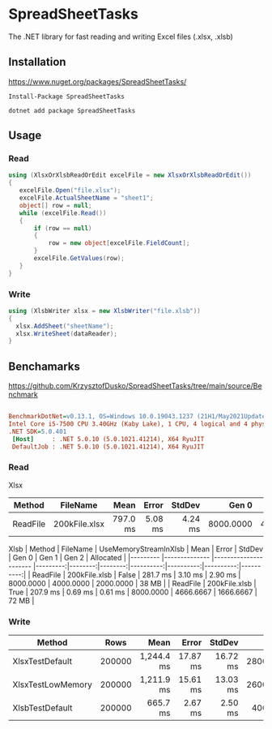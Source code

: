 # SpreadSheetTasks
 The .NET library for fast reading and writing Excel files (.xlsx, .xlsb)
 
 ## Installation
 https://www.nuget.org/packages/SpreadSheetTasks/
 
 ```Install-Package SpreadSheetTasks```
 
 ```dotnet add package SpreadSheetTasks```

 

 ## Usage
 
 ### Read
 ```c#
 using (XlsxOrXlsbReadOrEdit excelFile = new XlsxOrXlsbReadOrEdit())
 {
    excelFile.Open("file.xlsx");
    excelFile.ActualSheetName = "sheet1";
    object[] row = null;
    while (excelFile.Read())
    {
        if (row == null)
        {
            row = new object[excelFile.FieldCount];
        }
        excelFile.GetValues(row);
    }
 }
 ```
 ### Write
 ``` C#
using (XlsbWriter xlsx = new XlsbWriter("file.xlsb"))
{
   xlsx.AddSheet("sheetName");
   xlsx.WriteSheet(dataReader);
}
 ```
 
 ## Benchamarks

 https://github.com/KrzysztofDusko/SpreadSheetTasks/tree/main/source/Benchmark
 
 ``` ini

BenchmarkDotNet=v0.13.1, OS=Windows 10.0.19043.1237 (21H1/May2021Update)
Intel Core i5-7500 CPU 3.40GHz (Kaby Lake), 1 CPU, 4 logical and 4 physical cores
.NET SDK=5.0.401
  [Host]     : .NET 5.0.10 (5.0.1021.41214), X64 RyuJIT
  DefaultJob : .NET 5.0.10 (5.0.1021.41214), X64 RyuJIT
```
### Read
Xlsx

|   Method |      FileName |     Mean |   Error |  StdDev |      Gen 0 |     Gen 1 |     Gen 2 | Allocated |
|--------- |-------------- |---------:|--------:|--------:|-----------:|----------:|----------:|----------:|
| ReadFile | 200kFile.xlsx | 797.0 ms | 5.08 ms | 4.24 ms |  8000.0000 | 4000.0000 | 2000.0000 |     38 MB |

Xlsb
|   Method |      FileName | UseMemoryStreamInXlsb |     Mean |   Error |  StdDev |     Gen 0 |     Gen 1 |     Gen 2 | Allocated |
|--------- |-------------- |---------------------- |---------:|--------:|--------:|----------:|----------:|----------:|----------:|
| ReadFile | 200kFile.xlsb |                 False | 281.7 ms | 3.10 ms | 2.90 ms | 8000.0000 | 4000.0000 | 2000.0000 |     38 MB |
| ReadFile | 200kFile.xlsb |                  True | 207.9 ms | 0.69 ms | 0.61 ms | 8000.0000 | 4666.6667 | 1666.6667 |     72 MB |

### Write

|            Method |   Rows |       Mean |    Error |   StdDev |      Gen 0 | Allocated |
|------------------ |------- |-----------:|---------:|---------:|-----------:|----------:|
|   XlsxTestDefault | 200000 | 1,244.4 ms | 17.87 ms | 16.72 ms | 28000.0000 |    102 MB |
| XlsxTestLowMemory | 200000 | 1,211.9 ms | 15.61 ms | 13.03 ms | 26000.0000 |     78 MB |
|   XlsbTestDefault | 200000 |   665.7 ms |  2.67 ms |  2.50 ms |  4000.0000 |     31 MB |

